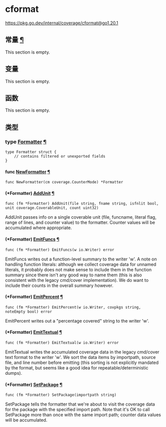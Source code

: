 # cformat

https://pkg.go.dev/internal/coverage/cformat@go1.20.1






  
  
  
  

## 常量 [¶](https://pkg.go.dev/internal/coverage/cformat@go1.20.1#pkg-constants)

This section is empty.

## 变量

This section is empty.

## 函数

This section is empty.

## 类型

### type [Formatter](https://cs.opensource.google/go/go/+/go1.20.1:src/internal/coverage/cformat/format.go;l=42) [¶](https://pkg.go.dev/internal/coverage/cformat@go1.20.1#Formatter)

```
type Formatter struct {
	// contains filtered or unexported fields
}
```

#### func [NewFormatter](https://cs.opensource.google/go/go/+/go1.20.1:src/internal/coverage/cformat/format.go;l=80) [¶](https://pkg.go.dev/internal/coverage/cformat@go1.20.1#NewFormatter)

```
func NewFormatter(cm coverage.CounterMode) *Formatter
```

#### (*Formatter) [AddUnit](https://cs.opensource.google/go/go/+/go1.20.1:src/internal/coverage/cformat/format.go;l=109) [¶](https://pkg.go.dev/internal/coverage/cformat@go1.20.1#Formatter.AddUnit)

```
func (fm *Formatter) AddUnit(file string, fname string, isfnlit bool, unit coverage.CoverableUnit, count uint32)
```

AddUnit passes info on a single coverable unit (file, funcname, literal flag, range of lines, and counter value) to the formatter. Counter values will be accumulated where appropriate.

#### (*Formatter) [EmitFuncs](https://cs.opensource.google/go/go/+/go1.20.1:src/internal/coverage/cformat/format.go;l=250) [¶](https://pkg.go.dev/internal/coverage/cformat@go1.20.1#Formatter.EmitFuncs)

```
func (fm *Formatter) EmitFuncs(w io.Writer) error
```

EmitFuncs writes out a function-level summary to the writer 'w'. A note on handling function literals: although we collect coverage data for unnamed literals, it probably does not make sense to include them in the function summary since there isn't any good way to name them (this is also consistent with the legacy cmd/cover implementation). We do want to include their counts in the overall summary however.

#### (*Formatter) [EmitPercent](https://cs.opensource.google/go/go/+/go1.20.1:src/internal/coverage/cformat/format.go;l=203) [¶](https://pkg.go.dev/internal/coverage/cformat@go1.20.1#Formatter.EmitPercent)

```
func (fm *Formatter) EmitPercent(w io.Writer, covpkgs string, noteEmpty bool) error
```

EmitPercent writes out a "percentage covered" string to the writer 'w'.

#### (*Formatter) [EmitTextual](https://cs.opensource.google/go/go/+/go1.20.1:src/internal/coverage/cformat/format.go;l=170) [¶](https://pkg.go.dev/internal/coverage/cformat@go1.20.1#Formatter.EmitTextual)

```
func (fm *Formatter) EmitTextual(w io.Writer) error
```

EmitTextual writes the accumulated coverage data in the legacy cmd/cover text format to the writer 'w'. We sort the data items by importpath, source file, and line number before emitting (this sorting is not explicitly mandated by the format, but seems like a good idea for repeatable/deterministic dumps).

#### (*Formatter) [SetPackage](https://cs.opensource.google/go/go/+/go1.20.1:src/internal/coverage/cformat/format.go;l=91) [¶](https://pkg.go.dev/internal/coverage/cformat@go1.20.1#Formatter.SetPackage)

```
func (fm *Formatter) SetPackage(importpath string)
```

SetPackage tells the formatter that we're about to visit the coverage data for the package with the specified import path. Note that it's OK to call SetPackage more than once with the same import path; counter data values will be accumulated.